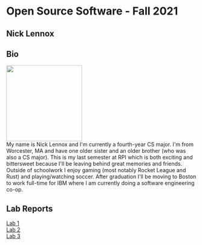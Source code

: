 # Open Source Software - Fall 2021
## Nick Lennox

## Bio

<img src="https://media-exp1.licdn.com/dms/image/C4D03AQEp-7SQgTozew/profile-displayphoto-shrink_400_400/0/1602029812881?e=1648080000&v=beta&t=m5x96CPuveS8mT6bXhTq_mOvRc1lqsTqjv2O-GSPt3g" width=200> \
My name is Nick Lennox and I'm currently a fourth-year CS major. I'm from Worcester, MA and have one older sister and an older brother (who was also a CS major). This is my last semester at RPI which is both exciting and bittersweet because I'll be leaving behind great memories and friends. Outside of schoolwork I enjoy gaming (most notably Rocket League and Rust) and playing/watching soccer. After graduation I'll be moving to Boston to work full-time for IBM where I am currently doing a software engineering co-op. 

## Lab Reports
[Lab 1](labs/lab-01/report.md) \
[Lab 2](labs/lab02/lab02.md) \
[Lab 3](labs/lab03/lab03.md)
